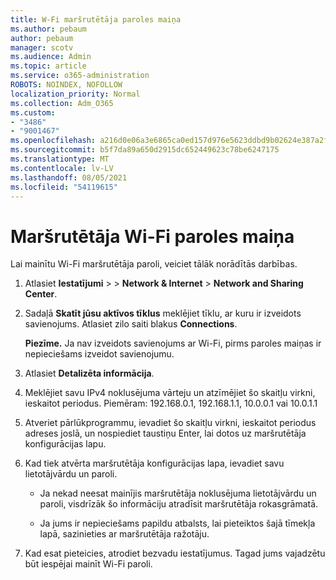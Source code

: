 ```yaml
---
title: W-Fi maršrutētāja paroles maiņa
ms.author: pebaum
author: pebaum
manager: scotv
ms.audience: Admin
ms.topic: article
ms.service: o365-administration
ROBOTS: NOINDEX, NOFOLLOW
localization_priority: Normal
ms.collection: Adm_O365
ms.custom:
- "3486"
- "9001467"
ms.openlocfilehash: a216d0e06a3e6865ca0ed157d976e5623ddbd9b02624e387a2f9755315f913bd
ms.sourcegitcommit: b5f7da89a650d2915dc652449623c78be6247175
ms.translationtype: MT
ms.contentlocale: lv-LV
ms.lasthandoff: 08/05/2021
ms.locfileid: "54119615"
---
```

# <a name="change-your-wi-fi-router-password"></a>Maršrutētāja Wi-Fi paroles maiņa

Lai mainītu Wi-Fi maršrutētāja paroli, veiciet tālāk norādītās darbības.

1. Atlasiet **Iestatījumi**  >    >  **Network & Internet**  >  **Network and Sharing Center**.

2. Sadaļā **Skatīt jūsu aktīvos tīklus** meklējiet tīklu, ar kuru ir izveidots savienojums. Atlasiet zilo saiti blakus **Connections**.<br>

   **Piezīme.** Ja nav izveidots savienojums ar Wi-Fi, pirms paroles maiņas ir nepieciešams izveidot savienojumu.

3. Atlasiet **Detalizēta informācija**.

4. Meklējiet savu IPv4 noklusējuma vārteju un atzīmējiet šo skaitļu virkni, ieskaitot periodus. Piemēram: 192.168.0.1, 192.168.1.1, 10.0.0.1 vai 10.0.1.1

5. Atveriet pārlūkprogrammu, ievadiet šo skaitļu virkni, ieskaitot periodus adreses joslā, un nospiediet taustiņu Enter, lai dotos uz maršrutētāja konfigurācijas lapu.

6. Kad tiek atvērta maršrutētāja konfigurācijas lapa, ievadiet savu lietotājvārdu un paroli.<br>
   - Ja nekad neesat mainījis maršrutētāja noklusējuma lietotājvārdu un paroli, visdrīzāk šo informāciju atradīsit maršrutētāja rokasgrāmatā.

   - Ja jums ir nepieciešams papildu atbalsts, lai pieteiktos šajā tīmekļa lapā, sazinieties ar maršrutētāja ražotāju.

7. Kad esat pieteicies, atrodiet bezvadu iestatījumus. Tagad jums vajadzētu būt iespējai mainīt Wi-Fi paroli.
